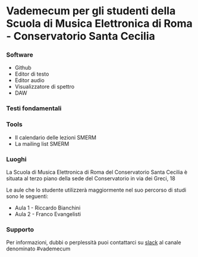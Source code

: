 # Vademecum per gli studenti della Scuola di Musica Elettronica di Roma - Conservatorio Santa Cecilia

### Software

- Github
- Editor di testo
- Editor audio
- Visualizzatore di spettro
- DAW

### Testi fondamentali

### Tools
- Il calendario delle lezioni SMERM
- La mailing list SMERM

### Luoghi
La Scuola di Musica Elettronica di Roma del Conservatorio Santa Cecilia è situata al terzo piano della sede del Conservatorio in via dei Greci, 18

Le aule che lo studente utilizzerà maggiormente nel suo percorso di studi sono le seguenti:
- Aula 1 - Riccardo Bianchini
- Aula 2 - Franco Evangelisti

### Supporto

Per informazioni, dubbi o perplessità puoi contattarci su [slack](smerm.slack.com) al canale denominato #vademecum
